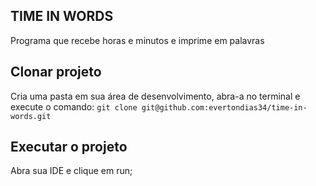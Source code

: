 ## TIME IN WORDS
Programa que recebe horas e minutos e imprime em palavras

## Clonar projeto

Cria uma pasta em sua área de desenvolvimento, abra-a no terminal e execute o comando: `git clone git@github.com:evertondias34/time-in-words.git`

## Executar o projeto 

Abra sua IDE e clique em run;

